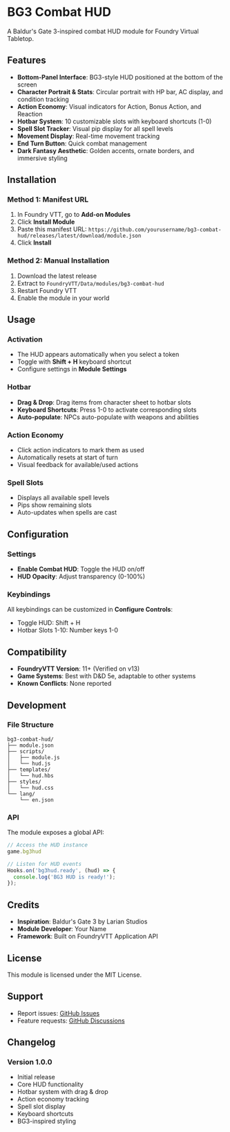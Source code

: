 # BG3 Combat HUD

A Baldur's Gate 3-inspired combat HUD module for Foundry Virtual Tabletop.

## Features

- **Bottom-Panel Interface**: BG3-style HUD positioned at the bottom of the screen
- **Character Portrait & Stats**: Circular portrait with HP bar, AC display, and condition tracking
- **Action Economy**: Visual indicators for Action, Bonus Action, and Reaction
- **Hotbar System**: 10 customizable slots with keyboard shortcuts (1-0)
- **Spell Slot Tracker**: Visual pip display for all spell levels
- **Movement Display**: Real-time movement tracking
- **End Turn Button**: Quick combat management
- **Dark Fantasy Aesthetic**: Golden accents, ornate borders, and immersive styling

## Installation

### Method 1: Manifest URL
1. In Foundry VTT, go to **Add-on Modules**
2. Click **Install Module**
3. Paste this manifest URL: `https://github.com/yourusername/bg3-combat-hud/releases/latest/download/module.json`
4. Click **Install**

### Method 2: Manual Installation
1. Download the latest release
2. Extract to `FoundryVTT/Data/modules/bg3-combat-hud`
3. Restart Foundry VTT
4. Enable the module in your world

## Usage

### Activation
- The HUD appears automatically when you select a token
- Toggle with **Shift + H** keyboard shortcut
- Configure settings in **Module Settings**

### Hotbar
- **Drag & Drop**: Drag items from character sheet to hotbar slots
- **Keyboard Shortcuts**: Press 1-0 to activate corresponding slots
- **Auto-populate**: NPCs auto-populate with weapons and abilities

### Action Economy
- Click action indicators to mark them as used
- Automatically resets at start of turn
- Visual feedback for available/used actions

### Spell Slots
- Displays all available spell levels
- Pips show remaining slots
- Auto-updates when spells are cast

## Configuration

### Settings
- **Enable Combat HUD**: Toggle the HUD on/off
- **HUD Opacity**: Adjust transparency (0-100%)

### Keybindings
All keybindings can be customized in **Configure Controls**:
- Toggle HUD: Shift + H
- Hotbar Slots 1-10: Number keys 1-0

## Compatibility

- **FoundryVTT Version**: 11+ (Verified on v13)
- **Game Systems**: Best with D&D 5e, adaptable to other systems
- **Known Conflicts**: None reported

## Development

### File Structure
```
bg3-combat-hud/
├── module.json
├── scripts/
│   ├── module.js
│   └── hud.js
├── templates/
│   └── hud.hbs
├── styles/
│   └── hud.css
└── lang/
    └── en.json
```

### API
The module exposes a global API:
```javascript
// Access the HUD instance
game.bg3hud

// Listen for HUD events
Hooks.on('bg3hud.ready', (hud) => {
  console.log('BG3 HUD is ready!');
});
```

## Credits

- **Inspiration**: Baldur's Gate 3 by Larian Studios
- **Module Developer**: Your Name
- **Framework**: Built on FoundryVTT Application API

## License

This module is licensed under the MIT License.

## Support

- Report issues: [GitHub Issues](https://github.com/yourusername/bg3-combat-hud/issues)
- Feature requests: [GitHub Discussions](https://github.com/yourusername/bg3-combat-hud/discussions)

## Changelog

### Version 1.0.0
- Initial release
- Core HUD functionality
- Hotbar system with drag & drop
- Action economy tracking
- Spell slot display
- Keyboard shortcuts
- BG3-inspired styling
